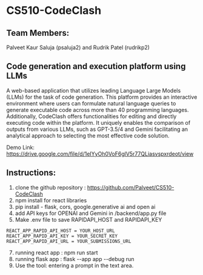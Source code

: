 # CS510-CodeClash
## Team Members:
Palveet Kaur Saluja (psaluja2) and Rudrik Patel (rudrikp2)

## Code generation and execution platform using LLMs
A web-based application that utilizes leading Language Large Models (LLMs) for the task of code generation. This platform provides an interactive environment where users can formulate natural language queries to generate executable code across more than 40 programming languages. Additionally, CodeClash offers functionalities for editing and directly executing code within the platform. It uniquely enables the comparison of outputs from various LLMs, such as GPT-3.5/4 and Gemini facilitating an analytical approach to selecting the most effective code solution.

Demo Link: https://drive.google.com/file/d/1eIYyOh0VoF6glV5r77QLiasvspxrdeot/view

## Instructions:
1. clone the github repository : https://github.com/Palveet/CS510-CodeClash
2. npm install for react libraries
3. pip install - flask, cors, google.generative ai and open ai
4. add API keys for OPENAI and Gemini in /backend/app.py file
5. Make .env file to save RAPIDAPI_HOST and RAPIDAPI_KEY
```
REACT_APP_RAPID_API_HOST = YOUR_HOST_URL
REACT_APP_RAPID_API_KEY = YOUR_SECRET_KEY
REACT_APP_RAPID_API_URL = YOUR_SUBMISSIONS_URL
```
   
7. running react app : npm run start 
8. running flask app : flask --app app --debug run
9. Use the tool: entering a prompt in the text area.
